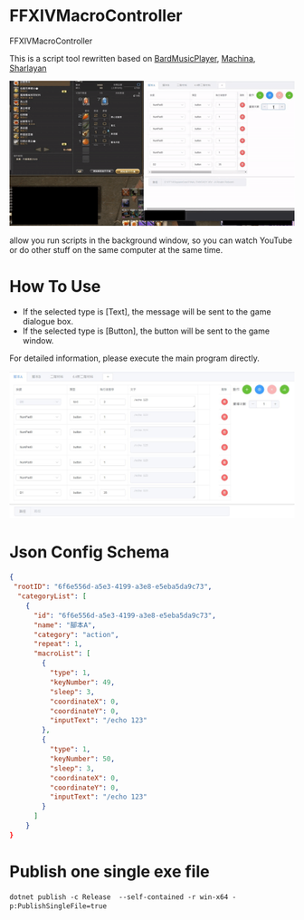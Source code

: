 # FFXIVMacroController
FFXIVMacroController

This is a script tool rewritten based on [BardMusicPlayer](https://github.com/BardMusicPlayer/BardMusicPlayer), [Machina](https://github.com/ravahn/machina), [Sharlayan](https://github.com/FFXIVAPP/sharlayan)

![demo](./Image/demo.gif)

allow you run scripts in the background window, so you can watch YouTube or do other stuff on the same computer at the same time.

# How To Use

- If the selected type is [Text], the message will be sent to the game dialogue box.
- If the selected type is [Button], the button will be sent to the game window.

For detailed information, please execute the main program directly.

![image info](./Image/UI.jpg)

# Json Config Schema
```json
{
 "rootID": "6f6e556d-a5e3-4199-a3e8-e5eba5da9c73",
  "categoryList": [
    {
      "id": "6f6e556d-a5e3-4199-a3e8-e5eba5da9c73",
      "name": "腳本A",
      "category": "action",
      "repeat": 1,
      "macroList": [
        {
          "type": 1,
          "keyNumber": 49,
          "sleep": 3,
          "coordinateX": 0,
          "coordinateY": 0,
          "inputText": "/echo 123"
        },
        {
          "type": 1,
          "keyNumber": 50,
          "sleep": 3,
          "coordinateX": 0,
          "coordinateY": 0,
          "inputText": "/echo 123"
        }
      ]
    }
}
```

# Publish one single exe file
```shell
dotnet publish -c Release  --self-contained -r win-x64 -p:PublishSingleFile=true
```
